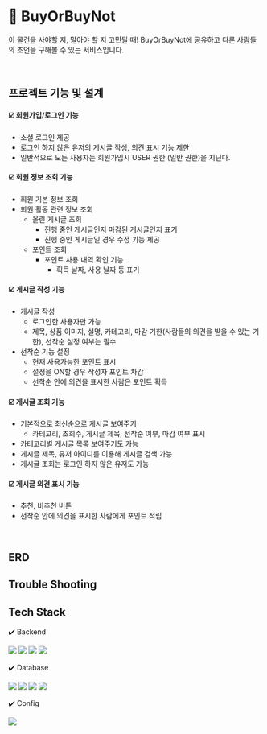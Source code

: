 # 💸 BuyOrBuyNot
이 물건을 사야할 지, 말아야 할 지 고민될 때! BuyOrBuyNot에 공유하고 다른 사람들의 조언을 구해볼 수 있는 서비스입니다.

<br>

## 프로젝트 기능 및 설계
#### ☑️ 회원가입/로그인 기능
- 소셜 로그인 제공
- 로그인 하지 않은 유저의 게시글 작성, 의견 표시 기능 제한
- 일반적으로 모든 사용자는 회원가입시 USER 권한 (일반 권한)을 지닌다.

#### ☑️ 회원 정보 조회 기능
- 회원 기본 정보 조회
- 회원 활동 관련 정보 조회
	- 올린 게시글 조회
		- 진행 중인 게시글인지 마감된 게시글인지 표기
		- 진행 중인 게시글일 경우 수정 기능 제공
	- 포인트 조회
 		- 포인트 사용 내역 확인 기능
			- 획득 날짜, 사용 날짜 등 표기
#### ☑️ 게시글 작성 기능
- 게시글 작성
	- 로그인한 사용자만 가능
	- 제목, 상품 이미지, 설명, 카테고리, 마감 기한(사람들의 의견을 받을 수 있는 기한), 선착순 설정 여부는 필수
- 선착순 기능 설정
	- 현재 사용가능한 포인트 표시
	- 설정을 ON할 경우 작성자 포인트 차감
	- 선착순 안에 의견을 표시한 사람은 포인트 획득
#### ☑️ 게시글 조회 기능
- 기본적으로 최신순으로 게시글 보여주기
	- 카테고리, 조회수, 게시글 제목, 선착순 여부, 마감 여부 표시
- 카테고리별 게시글 목록 보여주기도 가능
- 게시글 제목, 유저 아이디를 이용해 게시글 검색 가능
- 게시글 조회는 로그인 하지 않은 유저도 가능
#### ☑️ 게시글 의견 표시 기능
- 추천, 비추천 버튼
- 선착순 안에 의견을 표시한 사람에게 포인트 적립

<br>

## ERD

## Trouble Shooting


## Tech Stack
✔️ Backend

<img src="https://img.shields.io/badge/java-007396?style=for-the-badge&logo=java&logoColor=white"> <img src="https://img.shields.io/badge/spring-6DB33F?style=for-the-badge&logo=spring&logoColor=white"> <img src="https://img.shields.io/badge/springboot-6DB33F?style=for-the-badge&logo=springboot&logoColor=white"> <img src="https://img.shields.io/badge/springsecurity-6DB33F?style=for-the-badge&logo=springsecurity&logoColor=white"> 

✔️ Database

<img src="https://img.shields.io/badge/mysql-4479A1?style=for-the-badge&logo=mysql&logoColor=white"> <img src="https://img.shields.io/badge/redis-DC382D?style=for-the-badge&logo=redis&logoColor=white"> <img src="https://img.shields.io/badge/elasticsearch-005571?style=for-the-badge&logo=elasticsearch&logoColor=white"> <img src="https://img.shields.io/badge/amazons3-569A31?style=for-the-badge&logo=amazons3&logoColor=white">

✔️ Config

<img src="https://img.shields.io/badge/git-F05032?style=for-the-badge&logo=git&logoColor=white">
